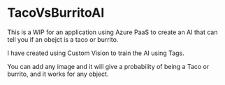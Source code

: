 # TacoVsBurritoAI

This is a WIP for an application using Azure PaaS to create an AI that can tell you if an obejct is a taco or burrito.

I have created using Custom Vision to train the AI using Tags.

You can add any image and it will give a probability of being a Taco or burrito, and it works for any object.
